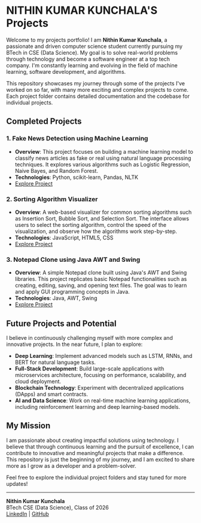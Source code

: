# NITHIN KUMAR KUNCHALA'S Projects

Welcome to my projects portfolio! I am **Nithin Kumar Kunchala**, a passionate and driven computer science student currently pursuing my BTech in CSE (Data Science). My goal is to solve real-world problems through technology and become a software engineer at a top tech company. I'm constantly learning and evolving in the field of machine learning, software development, and algorithms.

This repository showcases my journey through some of the projects I've worked on so far, with many more exciting and complex projects to come. Each project folder contains detailed documentation and the codebase for individual projects.

## Completed Projects

### 1. Fake News Detection using Machine Learning
- **Overview**: This project focuses on building a machine learning model to classify news articles as fake or real using natural language processing techniques. It explores various algorithms such as Logistic Regression, Naive Bayes, and Random Forest.
- **Technologies**: Python, scikit-learn, Pandas, NLTK
- [Explore Project](Fake_new_detection/README.md)

### 2. Sorting Algorithm Visualizer
- **Overview**: A web-based visualizer for common sorting algorithms such as Insertion Sort, Bubble Sort, and Selection Sort. The interface allows users to select the sorting algorithm, control the speed of the visualization, and observe how the algorithms work step-by-step.
- **Technologies**: JavaScript, HTML5, CSS
- [Explore Project](SortingVisualizer1/README.md)

### 3. Notepad Clone using Java AWT and Swing
- **Overview**: A simple Notepad clone built using Java's AWT and Swing libraries. This project replicates basic Notepad functionalities such as creating, editing, saving, and opening text files. The goal was to learn and apply GUI programming concepts in Java.
- **Technologies**: Java, AWT, Swing
- [Explore Project](./Notepad/README.md)

## Future Projects and Potential

I believe in continuously challenging myself with more complex and innovative projects. In the near future, I plan to explore:

- **Deep Learning**: Implement advanced models such as LSTM, RNNs, and BERT for natural language tasks.
- **Full-Stack Development**: Build large-scale applications with microservices architecture, focusing on performance, scalability, and cloud deployment.
- **Blockchain Technology**: Experiment with decentralized applications (DApps) and smart contracts.
- **AI and Data Science**: Work on real-time machine learning applications, including reinforcement learning and deep learning-based models.

## My Mission

I am passionate about creating impactful solutions using technology. I believe that through continuous learning and the pursuit of excellence, I can contribute to innovative and meaningful projects that make a difference. This repository is just the beginning of my journey, and I am excited to share more as I grow as a developer and a problem-solver.

Feel free to explore the individual project folders and stay tuned for more updates!

---

**Nithin Kumar Kunchala**  
BTech CSE (Data Science), Class of 2026  
[LinkedIn](https://www.linkedin.com/in/nithin-kumar-kunchala-28b5612ba/) | [GitHub](https://github.com/nithin7204)
